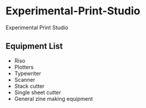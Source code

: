 # Experimental-Print-Studio
Experimental Print Studio

## Equipment List
- Riso 
- Plotters
- Typewriter
- Scanner
- Stack cutter
- Single sheet cutter
- General zine making equipment
